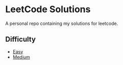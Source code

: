 # LeetCode Solutions

A personal repo containing my solutions for leetcode.

## Difficulty

- [Easy](easy/)
- [Medium](medium/)

